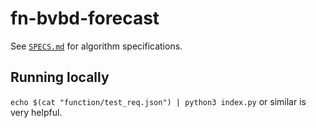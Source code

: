 # fn-bvbd-forecast

See [`SPECS.md`](./SPECS.md) for algorithm specifications.

## Running locally

`echo $(cat "function/test_req.json") | python3 index.py` or similar is very helpful.
